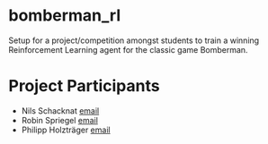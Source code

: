# bomberman_rl
Setup for a project/competition amongst students to train a winning Reinforcement Learning agent for the classic game Bomberman.

# Project Participants
* Nils Schacknat [email](mailto:bu225@uni-heidelberg.de)
* Robin Spriegel [email](mailto:dw230@uni-heidelberg.de)
* Philipp Holzträger [email](mailto:holztraeger@stud.uni-heidelberg.de)
